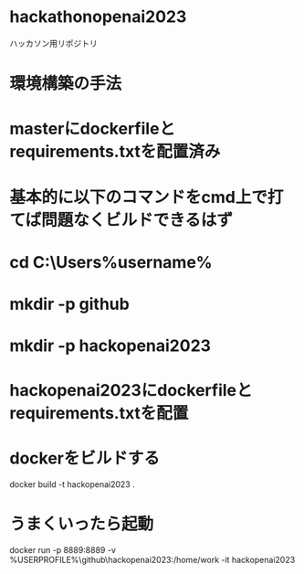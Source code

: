 # hackathonopenai2023
ハッカソン用リポジトリ


#  環境構築の手法

# masterにdockerfileとrequirements.txtを配置済み

# 基本的に以下のコマンドをcmd上で打てば問題なくビルドできるはず

# cd C:\Users\%username%

# mkdir -p github

# mkdir -p hackopenai2023

# hackopenai2023にdockerfileとrequirements.txtを配置

# dockerをビルドする

docker build -t hackopenai2023 .

# うまくいったら起動
docker run -p 8889:8889 -v %USERPROFILE%\github\hackopenai2023:/home/work -it hackopenai2023
